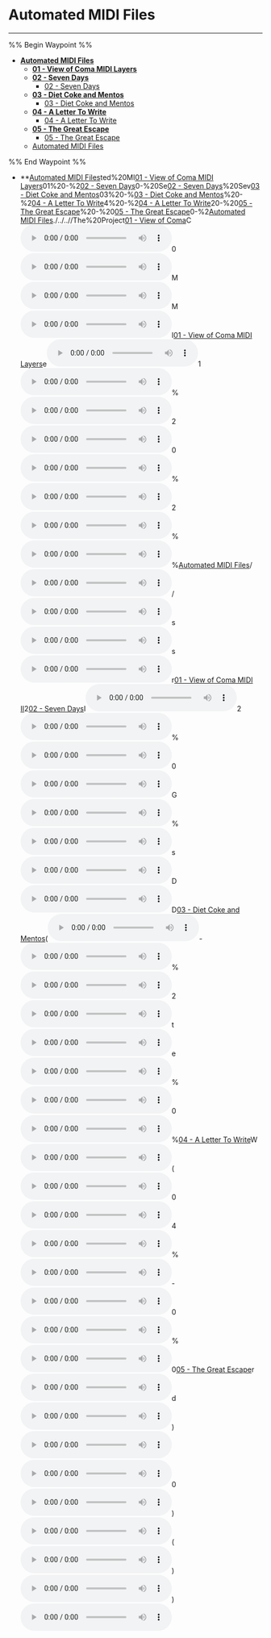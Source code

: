 # Automated MIDI Files

---

%% Begin Waypoint %%
- **[Automated MIDI Files](../../..//The%20Project/Automated%20MIDI%20Files/Automated%20MIDI%20Files.md)**
	- **[01 - View of Coma MIDI Layers](01%20-%20View%20of%20Coma%20MIDI%20Layers/01%20-%20View%20of%20Coma%20MIDI%20Layers.md)**
	- **[02 - Seven Days](02%20-%20Seven%20Days/02%20-%20Seven%20Days.md)**
		- [02 - Seven Days](02%20-%20Seven%20Days/02%20-%20Seven%20Days.md)
	- **[03 - Diet Coke and Mentos](03%20-%20Diet%20Coke%20and%20Mentos/03%20-%20Diet%20Coke%20and%20Mentos.md)**
		- [03 - Diet Coke and Mentos](03%20-%20Diet%20Coke%20and%20Mentos/03%20-%20Diet%20Coke%20and%20Mentos.md)
	- **[04 - A Letter To Write](04%20-%20A%20Letter%20To%20Write/04%20-%20A%20Letter%20To%20Write.md)**
		- [04 - A Letter To Write](04%20-%20A%20Letter%20To%20Write/04%20-%20A%20Letter%20To%20Write.md)
	- **[05 - The Great Escape](05%20-%20The%20Great%20Escape/05%20-%20The%20Great%20Escape.md)**
		- [05 - The Great Escape](05%20-%20The%20Great%20Escape/05%20-%20The%20Great%20Escape.md)
	- [Automated MIDI Files](../../..//The%20Project/Automated%20MIDI%20Files/Automated%20MIDI%20Files.md)

%% End Waypoint %%
- **[Automated MIDI Files](../../..//The%20Project/Automated%20MIDI%20Files/Automated%20MIDI%20Files.md)ted%20MI[01 - View of Coma MIDI Layers](01%20-%20View%20of%20Coma%20MIDI%20Layers/01%20-%20View%20of%20Coma%20MIDI%20Layers.md)01%20-%2[02 - Seven Days](02%20-%20Seven%20Days/02%20-%20Seven%20Days.md)0-%20Se[02 - Seven Days](02%20-%20Seven%20Days/02%20-%20Seven%20Days.md)%20Sev[03 - Diet Coke and Mentos](03%20-%20Diet%20Coke%20and%20Mentos/03%20-%20Diet%20Coke%20and%20Mentos.md)03%20-%[03 - Diet Coke and Mentos](03%20-%20Diet%20Coke%20and%20Mentos/03%20-%20Diet%20Coke%20and%20Mentos.md)%20-%2[04 - A Letter To Write](04%20-%20A%20Letter%20To%20Write/04%20-%20A%20Letter%20To%20Write.md)4%20-%2[04 - A Letter To Write](04%20-%20A%20Letter%20To%20Write/04%20-%20A%20Letter%20To%20Write.md)20-%20[05 - The Great Escape](05%20-%20The%20Great%20Escape/05%20-%20The%20Great%20Escape.md)%20-%20[05 - The Great Escape](05%20-%20The%20Great%20Escape/05%20-%20The%20Great%20Escape.md)0-%2[Automated MIDI Files](../../..//The%20Project/Automated%20MIDI%20Files/Automated%20MIDI%20Files.md)./../..//The%20Project[01 - View of Coma](01%20-%20View%20of%20Coma%20MIDI%20Layers/01%20-%20View%20of%20Coma/01%20-%20View%20of%20Coma.md)C![](01%20-%20View%20of%20Coma%20MIDI%20Layers/01%20-%20View%20of%20Coma/01%20-%20View%20of%20Coma_Bass.mid)0![](01%20-%20View%20of%20Coma%20MIDI%20Layers/01%20-%20View%20of%20Coma/01%20-%20View%20of%20Coma_Drums.mid)M![](01%20-%20View%20of%20Coma%20MIDI%20Layers/01%20-%20View%20of%20Coma/01%20-%20View%20of%20Coma_Other.mid)M![](01%20-%20View%20of%20Coma%20MIDI%20Layers/01%20-%20View%20of%20Coma/01%20-%20View%20of%20Coma_Vocals.mid)I[01 - View of Coma MIDI Layers](01%20-%20View%20of%20Coma%20MIDI%20Layers/01%20-%20View%20of%20Coma%20MIDI%20Layers.md)e![](01%20-%20View%20of%20Coma%20MIDI%20Layers/01%20-%20View%20of%20Coma_Bass.mid)1![](01%20-%20View%20of%20Coma%20MIDI%20Layers/01%20-%20View%20of%20Coma_Drums.mid)%![](01%20-%20View%20of%20Coma%20MIDI%20Layers/01%20-%20View%20of%20Coma_Guitar.mid)2![](01%20-%20View%20of%20Coma%20MIDI%20Layers/01%20-%20View%20of%20Coma_Kick%20Drum.mid)0![](01%20-%20View%20of%20Coma%20MIDI%20Layers/01%20-%20View%20of%20Coma_Other.mid)%![](01%20-%20View%20of%20Coma%20MIDI%20Layers/01%20-%20View%20of%20Coma_Percussion.mid)2![](01%20-%20View%20of%20Coma%20MIDI%20Layers/01%20-%20View%20of%20Coma_Piano.mid)%![](01%20-%20View%20of%20Coma%20MIDI%20Layers/01%20-%20View%20of%20Coma_Voice.mid)%[Automated MIDI Files](../../..//The%20Project/Automated%20MIDI%20Files/Automated%20MIDI%20Files.md)/![](01%20-%20View%20of%20Coma%20MIDI%20Layers/01%20-%20View%20of%20Coma%20MIDI%20II/01%20-%20View%20of%20Coma_Vocals.mid)/![](01%20-%20View%20of%20Coma%20MIDI%20Layers/01%20-%20View%20of%20Coma%20MIDI%20II/01%20-%20View%20of%20Coma_Other.mid)s![](01%20-%20View%20of%20Coma%20MIDI%20Layers/01%20-%20View%20of%20Coma%20MIDI%20II/01%20-%20View%20of%20Coma_Drums.mid)s![](01%20-%20View%20of%20Coma%20MIDI%20Layers/01%20-%20View%20of%20Coma%20MIDI%20II/01%20-%20View%20of%20Coma_Bass.mid)r[01 - View of Coma MIDI II](01%20-%20View%20of%20Coma%20MIDI%20Layers/01%20-%20View%20of%20Coma%20MIDI%20II/01%20-%20View%20of%20Coma%20MIDI%20II.md)2[02 - Seven Days](02%20-%20Seven%20Days/02%20-%20Seven%20Days.md)I![](02%20-%20Seven%20Days/02%20-%20Seven%20Days_Bass.mid)2![](02%20-%20Seven%20Days/02%20-%20Seven%20Days_Drums.mid)%![](02%20-%20Seven%20Days/02%20-%20Seven%20Days_Guitar.mid)0![](02%20-%20Seven%20Days/02%20-%20Seven%20Days_Kick%20Drum.mid)G![](02%20-%20Seven%20Days/02%20-%20Seven%20Days_Percussion.mid)%![](02%20-%20Seven%20Days/02%20-%20Seven%20Days_Piano.mid)s![](02%20-%20Seven%20Days/02%20-%20Seven%20Days_Strings.mid)D![](02%20-%20Seven%20Days/02%20-%20Seven%20Days_Voice.mid)D[03 - Diet Coke and Mentos](03%20-%20Diet%20Coke%20and%20Mentos/03%20-%20Diet%20Coke%20and%20Mentos.md)(![](03%20-%20Diet%20Coke%20and%20Mentos/03%20-%20Diet%20Coke%20and%20Mentos_Bass.mid)-![](03%20-%20Diet%20Coke%20and%20Mentos/03%20-%20Diet%20Coke%20and%20Mentos_Drums.mid)%![](03%20-%20Diet%20Coke%20and%20Mentos/03%20-%20Diet%20Coke%20and%20Mentos_Guitar.mid)2![](03%20-%20Diet%20Coke%20and%20Mentos/03%20-%20Diet%20Coke%20and%20Mentos_Kick%20Drum.mid)t![](03%20-%20Diet%20Coke%20and%20Mentos/03%20-%20Diet%20Coke%20and%20Mentos_Percussion.mid)e![](03%20-%20Diet%20Coke%20and%20Mentos/03%20-%20Diet%20Coke%20and%20Mentos_Piano.mid)%![](03%20-%20Diet%20Coke%20and%20Mentos/03%20-%20Diet%20Coke%20and%20Mentos_Strings.mid)0![](03%20-%20Diet%20Coke%20and%20Mentos/03%20-%20Diet%20Coke%20and%20Mentos_Voice.mid)%[04 - A Letter To Write](04%20-%20A%20Letter%20To%20Write/04%20-%20A%20Letter%20To%20Write.md)W![](04%20-%20A%20Letter%20To%20Write/04%20-%20A%20Letter%20To%20Write_Bass.mid)(![](04%20-%20A%20Letter%20To%20Write/04%20-%20A%20Letter%20To%20Write_Drums.mid)0![](04%20-%20A%20Letter%20To%20Write/04%20-%20A%20Letter%20To%20Write_Guitar.mid)4![](04%20-%20A%20Letter%20To%20Write/04%20-%20A%20Letter%20To%20Write_Kick%20Drum.mid)%![](04%20-%20A%20Letter%20To%20Write/04%20-%20A%20Letter%20To%20Write_Percussion.mid)-![](04%20-%20A%20Letter%20To%20Write/04%20-%20A%20Letter%20To%20Write_Piano.mid)0![](04%20-%20A%20Letter%20To%20Write/04%20-%20A%20Letter%20To%20Write_Strings.mid)%![](04%20-%20A%20Letter%20To%20Write/04%20-%20A%20Letter%20To%20Write_Voice.mid)0[05 - The Great Escape](05%20-%20The%20Great%20Escape/05%20-%20The%20Great%20Escape.md)r![](05%20-%20The%20Great%20Escape/05%20-%20The%20Great%20Escape_Bass.mid)d![](05%20-%20The%20Great%20Escape/05%20-%20The%20Great%20Escape_Drums.mid))![](05%20-%20The%20Great%20Escape/05%20-%20The%20Great%20Escape_Guitar.mid)
![](05%20-%20The%20Great%20Escape/05%20-%20The%20Great%20Escape_Kick%20Drum.mid)0![](05%20-%20The%20Great%20Escape/05%20-%20The%20Great%20Escape_Other.mid))![](05%20-%20The%20Great%20Escape/05%20-%20The%20Great%20Escape_Percussion.mid)(![](05%20-%20The%20Great%20Escape/05%20-%20The%20Great%20Escape_Piano.mid))![](05%20-%20The%20Great%20Escape/05%20-%20The%20Great%20Escape_Voice.mid))
![](05%20-%20The%20Great%20Escape/05%20-%20The%20Great%20Escape_Voice.mid)
